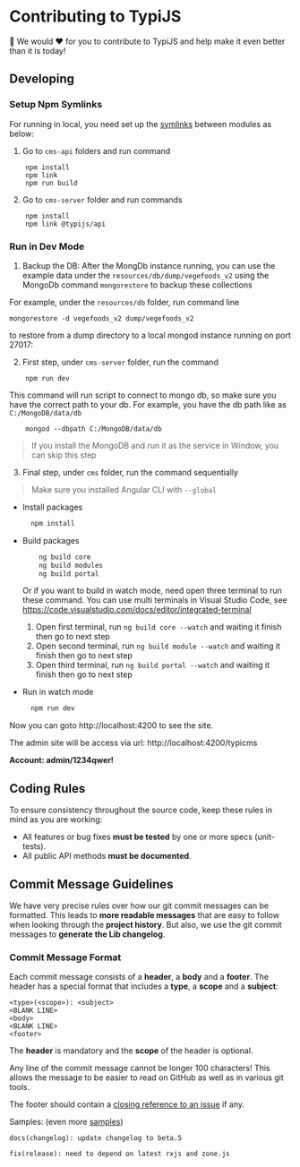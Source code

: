 # Contributing to TypiJS

🙏 We would ❤️ for you to contribute to TypiJS and help make it even better than it is today!

## Developing

### Setup Npm Symlinks

For running in local, you need set up the [symlinks](https://docs.npmjs.com/cli/link.html) between modules as below:

1. Go to `cms-api` folders and run command 
```
    npm install
    npm link
    npm run build
``` 

2. Go to `cms-server` folder and run commands

```
    npm install
    npm link @typijs/api
```

### Run in Dev Mode

1. Backup the DB: After the MongDb instance running, you can use the example data under the `resources/db/dump/vegefoods_v2` using the MongoDb command `mongorestore` to backup these collections

For example, under the `resources/db` folder, run command line 

```
mongorestore -d vegefoods_v2 dump/vegefoods_v2

``` 
to restore from a dump directory to a local mongod instance running on port 27017:

2. First step, under `cms-server` folder, run the command
```
    npm run dev
```

This command will run script to connect to mongo db, so make sure you have the correct path to your db.
For example, you have the db path like as `C:/MongoDB/data/db`
```
    mongod --dbpath C:/MongoDB/data/db
```

> If you install the MongoDB and run it as the service in Window, you can skip this step

3. Final step, under `cms` folder, run the command sequentially

> Make sure you installed Angular CLI with `--global`

* Install packages
  ```sh
    npm install
  ```

* Build packages
    ```sh
        ng build core
        ng build modules
        ng build portal
    ```
    Or if you want to build in watch mode, need open three terminal to run these command. You can use multi terminals in Visual Studio Code, see https://code.visualstudio.com/docs/editor/integrated-terminal
    
    1. Open first terminal, run `ng build core --watch` and waiting it finish then go to next step 
    2. Open second terminal, run `ng build module --watch` and waiting it finish then go to next step
    3. Open third terminal, run `ng build portal --watch` and waiting it finish then go to next step


* Run in watch mode
  ```sh
    npm run dev
  ```

Now you can goto http://localhost:4200 to see the site.

The admin site will be access via url: http://localhost:4200/typicms

**Account: admin/1234qwer!**

## <a name="rules"></a> Coding Rules

To ensure consistency throughout the source code, keep these rules in mind as you are working:

- All features or bug fixes **must be tested** by one or more specs (unit-tests).
- All public API methods **must be documented**.

## <a name="commit"></a> Commit Message Guidelines

We have very precise rules over how our git commit messages can be formatted. This leads to **more
readable messages** that are easy to follow when looking through the **project history**. But also,
we use the git commit messages to **generate the Lib changelog**.

### Commit Message Format

Each commit message consists of a **header**, a **body** and a **footer**. The header has a special
format that includes a **type**, a **scope** and a **subject**:

```
<type>(<scope>): <subject>
<BLANK LINE>
<body>
<BLANK LINE>
<footer>
```

The **header** is mandatory and the **scope** of the header is optional.

Any line of the commit message cannot be longer 100 characters! This allows the message to be easier
to read on GitHub as well as in various git tools.

The footer should contain a [closing reference to an issue](https://help.github.com/articles/closing-issues-via-commit-messages/) if any.

Samples: (even more [samples](https://github.com/angular/angular/commits/master))

```
docs(changelog): update changelog to beta.5
```

```
fix(release): need to depend on latest rxjs and zone.js
